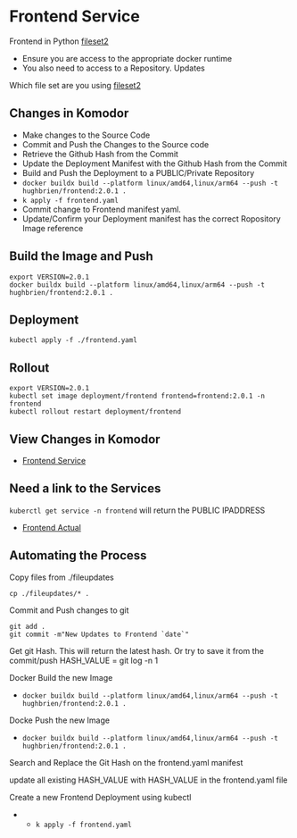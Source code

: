 # Frontend Service 
Frontend in Python [fileset2]()


- Ensure you are access to the appropriate docker runtime
- You also need to access to a Repository. Updates

Which file set are you using [fileset2]()


## Changes in Komodor 

- Make changes to the Source Code 
- Commit and Push the Changes to the Source code
- Retrieve the Github Hash from the Commit
- Update the Deployment Manifest with the Github Hash from the Commit
- Build and Push the Deployment to a PUBLIC/Private Repository 
- ```docker buildx build --platform linux/amd64,linux/arm64 --push -t hughbrien/frontend:2.0.1 .```
- ``` k apply -f frontend.yaml         ```
- Commit change to Frontend manifest yaml.
- Update/Confirm  your Deployment manifest has the correct Ropository Image reference


## Build the Image and Push 
```
export VERSION=2.0.1
docker buildx build --platform linux/amd64,linux/arm64 --push -t hughbrien/frontend:2.0.1 .
```

## Deployment
```
kubectl apply -f ./frontend.yaml

```

## Rollout 
```
export VERSION=2.0.1
kubectl set image deployment/frontend frontend=frontend:2.0.1 -n frontend
kubectl rollout restart deployment/frontend 
```

## View Changes in Komodor 
- [Frontend Service](https://app.komodor.com/services/demo.google-se-cluster-frontend.frontend)

## Need a link to the Services 

```kuberctl get service -n frontend``` will return the PUBLIC IPADDRESS 

- [Frontend Actual](http://34.173.139.195:5000/)

## Automating the Process

Copy files from ./fileupdates
```
cp ./fileupdates/* . 
```

Commit and Push changes to git 

```
git add . 
git commit -m"New Updates to Frontend `date`"

```
Get git Hash. This will return the latest hash.  Or try to save it from the commit/push
 HASH_VALUE = git log -n 1  

Docker Build the new Image 
- ```docker buildx build --platform linux/amd64,linux/arm64 --push -t hughbrien/frontend:2.0.1 .```

Docke Push the new Image 
- ```docker buildx build --platform linux/amd64,linux/arm64 --push -t hughbrien/frontend:2.0.1 .```

Search and Replace the Git Hash on the frontend.yaml manifest

update all existing HASH_VALUE with HASH_VALUE in the frontend.yaml file 

Create a new Frontend Deployment using kubectl 
- - ``` k apply -f frontend.yaml         ```

